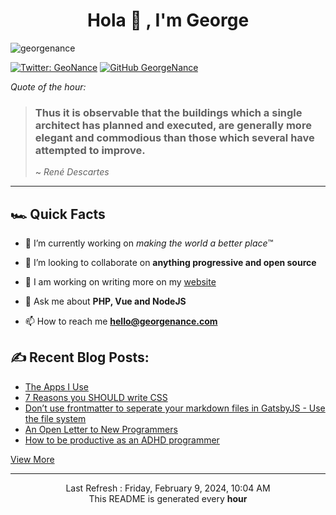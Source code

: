 <h1 align="center">Hola 👋 , I'm George</h1>
<p align="left"> 
  <img src="https://komarev.com/ghpvc/?username=georgenance" alt="georgenance" /> 

[![Twitter: GeoNance](https://img.shields.io/twitter/follow/GeoNance?style=social)](https://twitter.com/GeoNance)
[![GitHub GeorgeNance](https://img.shields.io/github/followers/GeorgeNance?label=follow&style=social)](https://github.com/GeorgeNance)

</p>


*Quote of the hour:*
> ### Thus it is observable that the buildings which a single architect has planned and executed, are generally more elegant and commodious than those which several have attempted to improve.
>
> ~ *René Descartes*

---
## 🏎 Quick Facts 
- 🔭 I’m currently working on *making the world a better place*™️


- 👯 I’m looking to collaborate on **anything progressive and open source**


- 📝 I am working on writing more on my [website](https://georgenance.com)


- 💬 Ask me about **PHP, Vue and NodeJS**


- 📫 How to reach me **hello@georgenance.com**

## ✍️ Recent Blog Posts:


* [The Apps I Use](https://georgenance.com/apps-i-use)
* [7 Reasons you SHOULD write CSS](https://georgenance.com/write-more-css)
* [Don’t use frontmatter to seperate your markdown files in GatsbyJS - Use the file system](https://georgenance.com/dont-use-frontmatter-markdown-files-gatsby)
* [An Open Letter to New Programmers](https://georgenance.com/open-letter-new-programmers)
* [How to be productive as an ADHD programmer](https://georgenance.com/being-productive-programmer-adhd)

[View More](https://georgenance.com)





___
<p align="center">
  Last Refresh : Friday, February 9, 2024, 10:04 AM
  <br/>
  This README is generated every <strong>hour</strong>

</p>
